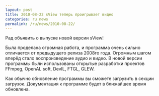 ```yaml
---
layout: post
title: 2010-08-22 sView теперь проигрывает видео
categories: ru news
permalink: /ru/news/2010-08-22/
---
```


Рад объявить о выпуске новой версии sView!

Была проделана огромная работа, и программа очень сильно отличается от предыдущего релиза 2008го года.
Огромным шагом вперёд стало воспроизведение аудио и видео.
В новой версии программы были использованы открытые разработки проектов FFmpeg, OpenAL soft, DevIL, FTGL, GLEW.

Как обычно обновление программы вы сможете загрузить в секции загрузок. Документация к программе будет в ближайшее время обновлена.

